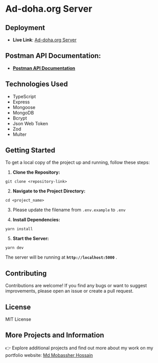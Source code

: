 # Ad-doha.org Server

## Deployment

- **Live Link**: [Ad-doha.org Server](https://ad-doha-org-server.vercel.app)

## Postman API Documentation:

- **[Postman API Documentation]()**

## Technologies Used

- TypeScript
- Express
- Mongoose
- MongoDB
- Bcrypt
- Json Web Token
- Zod
- Multer

## Getting Started

To get a local copy of the project up and running, follow these steps:

1. **Clone the Repository:**

```shell
git clone <repository-link>
```

2. **Navigate to the Project Directory:**

```shell
cd <project_name>
```

3. Please update the filename from `.env.example` to `.env`

4. **Install Dependencies:**

```shell
yarn install
```

5. **Start the Server:**

```shell
yarn dev
```

The server will be running at **`http://localhost:5000`** .

## Contributing

Contributions are welcome! If you find any bugs or want to suggest improvements, please open an issue or create a pull request.

## License

MIT License

## More Projects and Information

👉 Explore additional projects and find out more about my work on my portfolio website: [Md Mobassher Hossain](https://dev-mobassher.web.app)
